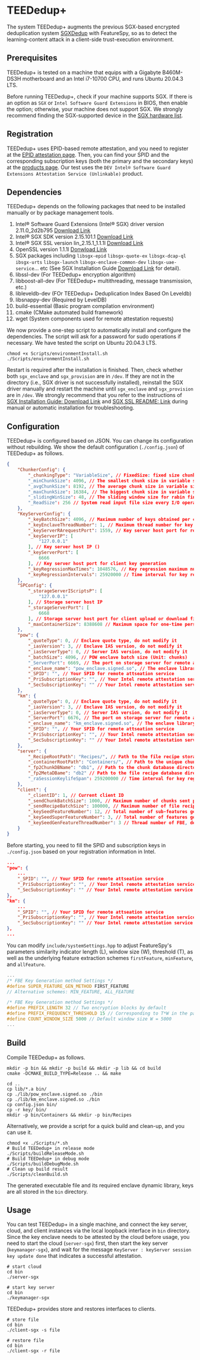 # TEEDedup+

The system TEEDedup+ augments the previous SGX-based encrypted deduplication system [SGXDedup](https://www.usenix.org/conference/atc21/presentation/ren-yanjing) with FeatureSpy, so as to detect the learning-content attack in a client-side trust-execution environment.


## Prerequisites

TEEDedup+ is tested on a machine that equips with a Gigabyte B460M-DS3H motherboard and an Intel i7-10700 CPU, and runs Ubuntu 20.04.3 LTS.

Before running TEEDedup+, check if your machine supports SGX. If there is an option as `SGX` or `Intel Software Guard Extensions` in BIOS, then enable the option; otherwise, your machine does not support SGX. We strongly recommend finding the SGX-supported device in the [SGX hardware list](https://github.com/ayeks/SGX-hardware).

## Registration

TEEDedup+ uses EPID-based remote attestation, and you need to register at the [EPID attestation page](https://api.portal.trustedservices.intel.com/EPID-attestation). Then, you can find your SPID and the corresponding subscription keys (both the primary and the secondary keys) at the [products page](https://api.portal.trustedservices.intel.com/products). Our test uses the `DEV Intel® Software Guard Extensions Attestation Service (Unlinkable)` product.


## Dependencies

TEEDedup+ depends on the following packages that need to be installed manually or by package management tools.

1. Intel® Software Guard Extensions (Intel® SGX) driver version 2.11.0_2d2b795 [Download Link](https://download.01.org/intel-sgx/sgx-linux/2.15.1/distro/ubuntu20.04-server/sgx_linux_x64_driver_2.11.0_2d2b795.bin)
2. Intel® SGX SDK version 2.15.101.1 [Download Link](https://download.01.org/intel-sgx/sgx-linux/2.15.1/distro/ubuntu20.04-server/sgx_linux_x64_sdk_2.15.101.1.bin)
3. Intel® SGX SSL version lin_2.15.1_1.1.1l [Download Link](https://github.com/intel/intel-sgx-ssl/archive/refs/tags/lin_2.15.1_1.1.1l.zip)
4. OpenSSL version 1.1.1l [Donwload Link](https://www.openssl.org/source/old/1.1.1/openssl-1.1.1l.tar.gz)
5. SGX packages including `libsgx-epid` `libsgx-quote-ex` `libsgx-dcap-ql` `ibsgx-urts` `libsgx-launch` `libsgx-enclave-common-dev` `libsgx-uae-service`... etc (See SGX Installation Guide [Download Link](https://download.01.org/intel-sgx/sgx-linux/2.15.1/docs/Intel_SGX_SW_Installation_Guide_for_Linux.pdf) for detail).
6. libssl-dev (For TEEDedup+ encryption algorithm)
7.  libboost-all-dev (For TEEDedup+ multithreading, message transmission, etc.)
8.  libleveldb-dev (FOr TEEDedup+ Deduplication Index Based On Leveldb)
9.  libsnappy-dev (Required by LevelDB)
10. build-essential (Basic program compilation environment)
11. cmake (CMake automated build framework)
12. wget (System components used for remote attestation requests)

We now provide a one-step script to automatically install and configure the dependencies. The script will ask for a password for sudo operations if necessary. We have tested the script on Ubuntu 20.04.3 LTS.

```shell
chmod +x Scripts/environmentInstall.sh
./Scripts/environmentInstall.sh
```

Restart is required after the installation is finished. Then, check whether both `sgx_enclave` and `sgx_provision` are in `/dev`. If they are not in the directory (i.e., SGX driver is not successfully installed), reinstall the SGX driver manually and restart the machine until `sgx_enclave` and `sgx_provision` are in `/dev`. We strongly recommend that you refer to the instructions of [SGX Installation Guide: Download Link](https://download.01.org/intel-sgx/sgx-linux/2.15.1/docs/Intel_SGX_SW_Installation_Guide_for_Linux.pdf) and [SGX SSL README: Link](https://github.com/intel/intel-sgx-ssl) during manual or automatic installation for troubleshooting.


## Configuration

TEEDedup+ is configured based on JSON. You can change its configuration without rebuilding. We show the default configuration (`./config.json`) of TEEDedup+ as follows.

```json
{
    "ChunkerConfig": {
        "_chunkingType": "VariableSize", // FixedSize: fixed size chunking; VariableSize: variable size chunking; TraceFSL: FSL dataset hash list; TraceMS: MS dataset hash list
        "_minChunkSize": 4096, // The smallest chunk size in variable size chunking, Uint: Byte (Maximum size 16KB)
        "_avgChunkSize": 8192, // The average chunk size in variable size chunking and chunk size in fixed size chunking, Uint: Byte (Maximum size 16KB)
        "_maxChunkSize": 16384, // The biggest chunk size in variable size chunking, Uint: Byte (Maximum size 16KB)
        "_slidingWinSize": 48, // The sliding window size for rabin fingerprinting in variable size chunking, Uint: Byte
        "_ReadSize": 256 // System read input file size every I/O operation, Uint: MB
    },
    "KeyServerConfig": {
        "_keyBatchSize": 4096, // Maximum number of keys obtained per communication
        "_keyEnclaveThreadNumber": 1, // Maximum thread number for key enclave
        "_keyServerRArequestPort": 1559, // Key server host port for receive key enclave remote attestation request
        "_keyServerIP": [
            "127.0.0.1"
        ], // Key server host IP ()
        "_keyServerPort": [
            6666
        ], // Key server host port for client key generation
        "_keyRegressionMaxTimes": 1048576, // Key regression maximum numbers `n`
        "_keyRegressionIntervals": 25920000 // Time interval for key regression (Unit: seconds), used for key enclave. Should be consistent with "server._keyRegressionIntervals"
    },
    "SPConfig": {
        "_storageServerIScriptsP": [
            "127.0.0.1"
        ], // Storage server host IP
        "_storageServerPort": [
            6668
        ], // Storage server host port for client upload or download files
        "_maxContainerSize": 8388608 // Maximum space for one-time persistent chunk storage, Uint: Byte (Maximum size 8MB)
    },
    "pow": {
        "_quoteType": 0, // Enclave quote type, do not modify it
        "_iasVersion": 3, // Enclave IAS version, do not modify it
        "_iasServerType": 0, // Server IAS version, do not modify it
        "_batchSize": 4096, // POW enclave batch size (Unit: chunks)
        "_ServerPort": 6669, // The port on storage server for remote attestation
        "_enclave_name": "pow_enclave.signed.so", // The enclave library name to create the target enclave
        "_SPID": "", // Your SPID for remote attseation service
        "_PriSubscriptionKey": "", // Your Intel remote attestation service primary subscription key
        "_SecSubscriptionKey": "" // Your Intel remote attestation service secondary subscription key
    },
    "km": {
        "_quoteType": 0, // Enclave quote type, do not modify it
        "_iasVersion": 3, // Enclave IAS version, do not modify it
        "_iasServerType": 0, // Server IAS version, do not modify it
        "_ServerPort": 6676, // The port on storage server for remote attestation
        "_enclave_name": "km_enclave.signed.so", // The enclave library name to create the target enclave
        "_SPID": "", // Your SPID for remote attseation service
        "_PriSubscriptionKey": "", // Your Intel remote attestation service primary subscription key
        "_SecSubscriptionKey": "" // Your Intel remote attestation service secondary subscription key
    },
    "server": {
        "_RecipeRootPath": "Recipes/", // Path to the file recipe storage directory
        "_containerRootPath": "Containers/", // Path to the unique chunk storage directory
        "_fp2ChunkDBName": "db1", // Path to the chunk database directory
        "_fp2MetaDBame": "db2" // Path to the file recipe database directory
        "_raSessionKeylifeSpan": 259200000 // Time interval for key regression (Unit: seconds), used for storage server. Should be consistent with "KeyServerConfig._keyRegressionIntervals"
    },
    "client": {
        "_clientID": 1, // Current client ID
        "_sendChunkBatchSize": 1000, // Maximum number of chunks sent per communication
        "_sendRecipeBatchSize": 100000, // Maximum number of file recipe entry sent per communication
        "_keySeedFeatureNumber": 12, // Total number of sub-features generated in FBE. Should be set to 4 when using firstFeature, and 12 when using min/allFeature
        "_keySeedSuperFeatureNumber": 3, // Total number of features generated in FBE (1/4 of _keySeedFeatureNumber by default). Should be set to 1 when using firstFeature, and 12 when using min/allFeature
        "_keySeedGenFeatureThreadNumber": 3 // Thread number of FBE, default to 3
    }
}
```

Before starting, you need to fill the SPID and subscription keys in `./config.json` based on your registration information in Intel.

```json
...
"pow": {
    ...
    "_SPID": "", // Your SPID for remote attseation service
    "_PriSubscriptionKey": "", // Your Intel remote attestation service primary subscription key
    "_SecSubscriptionKey": "" // Your Intel remote attestation service secondary subscription key
},
"km": {
    ...
    "_SPID": "", // Your SPID for remote attseation service
    "_PriSubscriptionKey": "", // Your Intel remote attestation service primary subscription key
    "_SecSubscriptionKey": "" // Your Intel remote attestation service secondary subscription key
},
...
```

You can modify `include/systemSettings.hpp` to adjust FeatureSpy's parameters similarity indicator length (L), window size (W), threshold (T), as well as the underlying feature extraction schemes `firstFeature`, `minFeature`, and `allFeature`.


```c++
...
/* FBE Key Generation method Settings */
#define SUPER_FEATURE_GEN_METHOD FIRST_FEATURE
// Alternative schemes: MIN_FEATURE, ALL_FEATURE

/* FBE Key Generation method Settings */
#define PREFIX_LENGTH 32 // Two encryption blocks by default
#define PREFIX_FREQUENCY_THRESHOLD 15 // Corresponding to T*W in the paper
#define COUNT_WINDOW_SIZE 5000 // Default window size W = 5000
...
```

## Build

Compile TEEDedup+ as follows.

```shell
mkdir -p bin && mkdir -p build && mkdir -p lib && cd build
cmake -DCMAKE_BUILD_TYPE=Release .. && make

cd ..
cp lib/*.a bin/
cp ./lib/pow_enclave.signed.so ./bin
cp ./lib/km_enclave.signed.so ./bin
cp config.json bin/
cp -r key/ bin/
mkdir -p bin/Containers && mkdir -p bin/Recipes
```

Alternatively, we provide a script for a quick build and clean-up, and you can use it.

```shell
chmod +x ./Scripts/*.sh
# Build TEEDedup+ in release mode
./Scripts/buildReleaseMode.sh
# Build TEEDedup+ in debug mode
./Scripts/buildDebugMode.sh
# Clean up build result
./Scripts/cleanBuild.sh
```

The generated executable file and its required enclave dynamic library, keys are all stored in the `bin` directory.

## Usage

You can test TEEDedup+ in a single machine, and connect the key server, cloud, and client instances via the local loopback interface in `bin` directory. Since the key enclave needs to be attested by the cloud before usage, you need to start the cloud (`server-sgx`) first, then start the key server (`keymanager-sgx`), and wait for the message `KeyServer : keyServer session key update done` that indicates a successful attestation.

```shell
# start cloud
cd bin
./server-sgx

# start key server
cd bin
./keymanager-sgx
```

TEEDedup+ provides store and restores interfaces to clients.

```shell
# store file
cd bin
./client-sgx -s file

# restore file
cd bin
./client-sgx -r file
```
